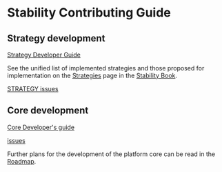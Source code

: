 # Stability Contributing Guide

## Strategy development

[Strategy Developer Guide](./src/strategies/README.md)

See the unified list of implemented strategies and those proposed for implementation on the [Strategies](https://book.stabilitydao.org/strategies.html) page in the [Stability Book](https://book.stabilitydao.org).

[STRATEGY issues](https://github.com/stabilitydao/stability-platform-contracts/issues?q=is%3Aopen+is%3Aissue+label%3ASTRATEGY)

## Core development

[Core Developer's guide](./src/core/README.md)

[issues](https://github.com/stabilitydao/stability-platform-contracts/issues)

Further plans for the development of the platform core can be read in the [Roadmap](https://book.stabilitydao.org/roadmap.html).

